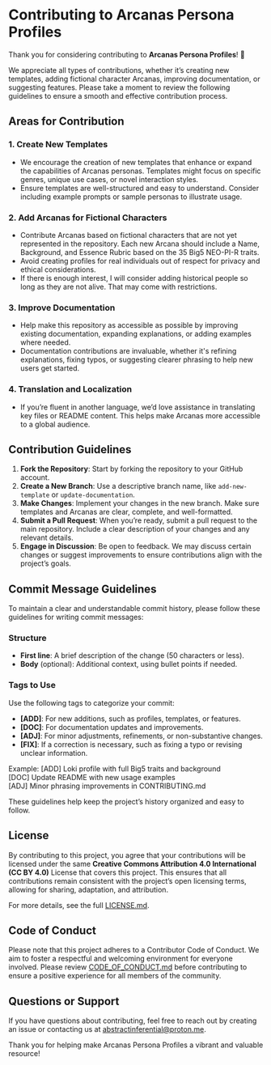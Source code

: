 # Contributing to Arcanas Persona Profiles

Thank you for considering contributing to **Arcanas Persona Profiles**! 🎉  

We appreciate all types of contributions, whether it’s creating new templates, adding fictional character Arcanas, improving documentation, or suggesting features. Please take a moment to review the following guidelines to ensure a smooth and effective contribution process.

## Areas for Contribution

### 1. Create New Templates
   - We encourage the creation of new templates that enhance or expand the capabilities of Arcanas personas. Templates might focus on specific genres, unique use cases, or novel interaction styles.
   - Ensure templates are well-structured and easy to understand. Consider including example prompts or sample personas to illustrate usage.

### 2. Add Arcanas for Fictional Characters
   - Contribute Arcanas based on fictional characters that are not yet represented in the repository. Each new Arcana should include a Name, Background, and Essence Rubric based on the 35 Big5 NEO-PI-R traits.
   - Avoid creating profiles for real individuals out of respect for privacy and ethical considerations.
   - If there is enough interest, I will consider adding historical people so long as they are not alive. That may come with restrictions.
   
### 3. Improve Documentation
   - Help make this repository as accessible as possible by improving existing documentation, expanding explanations, or adding examples where needed.
   - Documentation contributions are invaluable, whether it's refining explanations, fixing typos, or suggesting clearer phrasing to help new users get started.

### 4. Translation and Localization
   - If you’re fluent in another language, we’d love assistance in translating key files or README content. This helps make Arcanas more accessible to a global audience.

## Contribution Guidelines

1. **Fork the Repository**: Start by forking the repository to your GitHub account.
2. **Create a New Branch**: Use a descriptive branch name, like `add-new-template` or `update-documentation`.
3. **Make Changes**: Implement your changes in the new branch. Make sure templates and Arcanas are clear, complete, and well-formatted.
4. **Submit a Pull Request**: When you’re ready, submit a pull request to the main repository. Include a clear description of your changes and any relevant details.
5. **Engage in Discussion**: Be open to feedback. We may discuss certain changes or suggest improvements to ensure contributions align with the project’s goals.

## Commit Message Guidelines

To maintain a clear and understandable commit history, please follow these guidelines for writing commit messages:

### Structure
- **First line**: A brief description of the change (50 characters or less).
- **Body** (optional): Additional context, using bullet points if needed.

### Tags to Use
Use the following tags to categorize your commit:

- **[ADD]**: For new additions, such as profiles, templates, or features.
- **[DOC]**: For documentation updates and improvements.
- **[ADJ]**: For minor adjustments, refinements, or non-substantive changes.
- **[FIX]**: If a correction is necessary, such as fixing a typo or revising unclear information.

Example:
[ADD] Loki profile with full Big5 traits and background  
[DOC] Update README with new usage examples  
[ADJ] Minor phrasing improvements in CONTRIBUTING.md  


These guidelines help keep the project’s history organized and easy to follow.

## License

By contributing to this project, you agree that your contributions will be licensed under the same **Creative Commons Attribution 4.0 International (CC BY 4.0)** License that covers this project. This ensures that all contributions remain consistent with the project’s open licensing terms, allowing for sharing, adaptation, and attribution.

For more details, see the full [LICENSE.md](https://github.com/immodal-bard/arcanas-persona-profiles/blob/main/LICENSE.md).


## Code of Conduct

Please note that this project adheres to a Contributor Code of Conduct. We aim to foster a respectful and welcoming environment for everyone involved. Please review [CODE_OF_CONDUCT.md](link-to-code-of-conduct) before contributing to ensure a positive experience for all members of the community.


## Questions or Support

If you have questions about contributing, feel free to reach out by creating an issue or contacting us at [abstractinferential@proton.me](mailto:abstractinferential@proton.me).

Thank you for helping make Arcanas Persona Profiles a vibrant and valuable resource!
